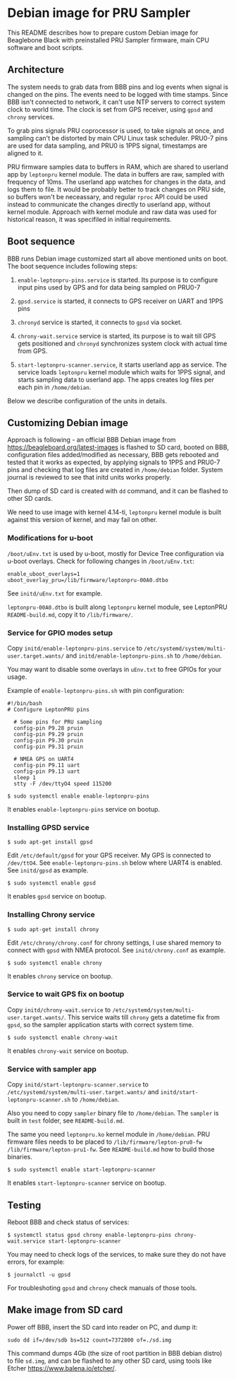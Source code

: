 # Debian image for PRU Sampler

This README describes how to prepare custom Debian image for Beaglebone Black with preinstalled PRU Sampler firmware, main CPU software and boot scripts.

## Architecture

The system needs to grab data from BBB pins and log events when signal is changed on the pins. The events need to be logged with time stamps. Since BBB isn't connected to network, it can't use NTP servers to correct system clock to world time. The clock is set from GPS receiver, using `gpsd` and `chrony` services.

To grab pins signals PRU coprocessor is used, to take signals at once, and sampling can't be distorted by main CPU Linux task scheduler. PRU0-7 pins are used for data sampling, and PRU0 is 1PPS signal, timestamps are aligned to it.

PRU firmware samples data to buffers in RAM, which are shared to userland app by `leptonpru` kernel module. The data in buffers are raw, sampled with frequency of 10ms. The userland app watches for changes in the data, and logs them to file. It would be probably better to track changes on PRU side, so buffers won't be neceassary, and regular `rproc` API could be used instead to communicate the changes directly to userland app, without kernel module. Approach with kernel module and raw data was used for historical reason, it was specifiled in initial requirements.

## Boot sequence

BBB runs Debian image customized start all above mentioned units on boot. The boot sequence includes following steps:

1. `enable-leptonpru-pins.service` is started. Its purpose is to configure input pins used by GPS and for data being sampled on PRU0-7

2. `gpsd.service` is started, it connects to GPS receiver on UART and 1PPS pins

3. `chronyd` service is started, it connects to `gpsd` via socket.

4. `chrony-wait.service` service is started, its purpose is to wait till GPS gets positioned and `chronyd` synchronizes system clock with actual time from GPS.

5. `start-leptonpru-scanner.service`, it starts userland app as service. The service loads `leptonpru` kernel module which waits for 1PPS signal, and starts sampling data to userland app. The apps creates log files per each pin in `/home/debian`.

Below we describe configuration of the units in details.

## Customizing Debian image

Approach is following - an official BBB Debian image from https://beagleboard.org/latest-images is flashed to SD card, booted on BBB, configuration files added/modified as necessary, BBB gets rebooted and tested that it works as expected, by applying signals to 1PPS and PRU0-7 pins and checking that log files are created in `/home/debian` folder. System journal is reviewed to see that initd units works properly.

Then dump of SD card is created with `dd` command, and it can be flashed to other SD cards.

We need to use image with kernel 4.14-ti, `leptonpru` kernel module is built against this version of kernel, and may fail on other.

### Modifications for u-boot

`/boot/uEnv.txt` is used by u-boot, mostly for Device Tree configuration via u-boot overlays. Check for following changes in `/boot/uEnv.txt`:
```
enable_uboot_overlays=1
uboot_overlay_pru=/lib/firmware/leptonpru-00A0.dtbo
```
See `initd/uEnv.txt` for example.

`leptonpru-00A0.dtbo` is built along `leptonpru` kernel module, see LeptonPRU `README-build.md`, copy it to `/lib/firmware/`.

### Service for GPIO modes setup

Copy `initd/enable-leptonpru-pins.service` to `/etc/systemd/system/multi-user.target.wants/` and `initd/enable-leptonpru-pins.sh` to `/home/debian`.

You may want to disable some overlays in `uEnv.txt` to free GPIOs for your usage.

Example of `enable-leptonpru-pins.sh` with pin configuration:
```
#!/bin/bash
# Configure LeptonPRU pins

  # Some pins for PRU sampling
  config-pin P9.28 pruin
  config-pin P9.29 pruin
  config-pin P9.30 pruin
  config-pin P9.31 pruin

  # NMEA GPS on UART4
  config-pin P9.11 uart
  config-pin P9.13 uart
  sleep 1
  stty -F /dev/ttyO4 speed 115200
```

```
$ sudo systemctl enable enable-leptonpru-pins
```

It enables `enable-leptonpru-pins` service on bootup.

### Installing GPSD service

```
$ sudo apt-get install gpsd
```

Edit `/etc/default/gpsd` for your GPS receiver. My GPS is connected to `/dev/ttO4`. See `enable-leptonpru-pins.sh` below where UART4 is enabled. See `initd/gpsd` as example.

```
$ sudo systemctl enable gpsd
```

It enables `gpsd` service on bootup.

### Installing Chrony service

```
$ sudo apt-get install chrony
```

Edit `/etc/chrony/chrony.conf` for chrony settings, I use shared memory to connect with `gpsd` with NMEA protocol. See `initd/chrony.conf` as example.

```
$ sudo systemctl enable chrony
```

It enables `chrony` service on bootup.

### Service to wait GPS fix on bootup

Copy `initd/chrony-wait.service` to `/etc/systemd/system/multi-user.target.wants/`. This service waits till `chrony` gets a datetime fix from `gpsd`, so the sampler application starts with correct system time.

```
$ sudo systemctl enable chrony-wait
```

It enables `chrony-wait` service on bootup.

### Service with sampler app

Copy `initd/start-leptonpru-scanner.service` to `/etc/systemd/system/multi-user.target.wants/` and `initd/start-leptonpru-scanner.sh` to `/home/debian`.

Also you need to copy `sampler` binary file to `/home/debian`. The `sampler` is built in `test` folder, see `README-build.md`.

The same you need `leptonpru.ko` kernel module in `/home/debian`. PRU firmware files needs to be placed to `/lib/firmware/lepton-pru0-fw`  `/lib/firmware/lepton-pru1-fw`. See `README-build.md` how to build those binaries.

```
$ sudo systemctl enable start-leptonpru-scanner
```

It enables `start-leptonpru-scanner` service on bootup.

## Testing

Reboot BBB and check status of services:

```
$ systemctl status gpsd chrony enable-leptonpru-pins chrony-wait.service start-leptonpru-scanner
```

You may need to check logs of the services, to make sure they do not have errors, for example:

```
$ journalctl -u gpsd
```

For troubleshoting `gpsd` and `chrony` check manuals of those tools.


## Make image from SD card

Power off BBB, insert the SD card into reader on PC, and dump it:

```
sudo dd if=/dev/sdb bs=512 count=7372800 of=./sd.img
```

This command dumps 4Gb (the size of root partition in BBB debian distro) to file `sd.img`, and can be flashed to any other SD card, using tools like Etcher https://www.balena.io/etcher/.

